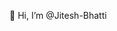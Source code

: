 👋 Hi, I’m @Jitesh-Bhatti
<!---
Jitesh-Bhatti/Jitesh-Bhatti is a ✨ special ✨ repository because its `README.md` (this file) appears on your GitHub profile.
You can click the Preview link to take a look at your changes.
--->
